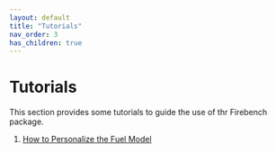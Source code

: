 ```yaml
---
layout: default
title: "Tutorials"
nav_order: 3
has_children: true
---
```

# Tutorials

This section provides some tutorials to guide the use of thr Firebench package.

1. [How to Personalize the Fuel Model](./change_fuel_model_ros.md)
